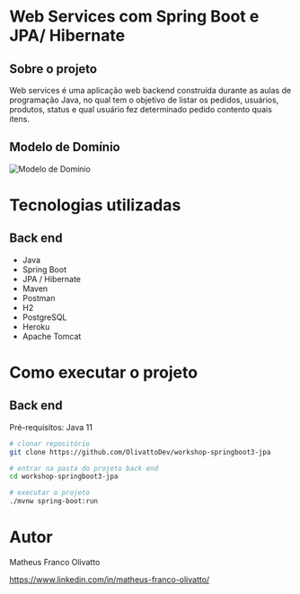 # Web Services com Spring Boot e JPA/ Hibernate

## Sobre o projeto

Web services é uma aplicação web backend construída durante as aulas de programação Java, no qual tem o objetivo de listar os pedidos, usuários, produtos, status e qual usuário fez determinado pedido contento quais itens.

## Modelo de Domínio
![Modelo de Domínio](https://github.com/user-attachments/assets/472c41c3-519d-40ec-8b6c-e29f9df9d367)

# Tecnologias utilizadas
## Back end
- Java
- Spring Boot
- JPA / Hibernate
- Maven
- Postman
- H2
- PostgreSQL
- Heroku
- Apache Tomcat

# Como executar o projeto

## Back end
Pré-requisitos: Java 11

```bash
# clonar repositório
git clone https://github.com/OlivattoDev/workshop-springboot3-jpa

# entrar na pasta do projeto back end
cd workshop-springboot3-jpa

# executar o projeto
./mvnw spring-boot:run
```

# Autor

Matheus Franco Olivatto

https://www.linkedin.com/in/matheus-franco-olivatto/
